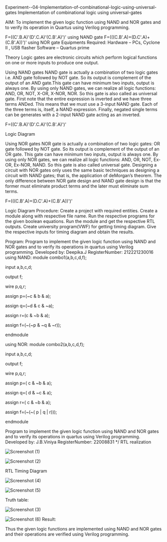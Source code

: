  Experiment--04-Implementation-of-combinational-logic-using-universal-gates
Implementation of combinational logic using universal-gates
 
 AIM:
To implement the given logic function using NAND and NOR gates and to verify its operation in Quartus using Verilog programming.

F=((C'.B.A)'(D'.C.A)'(C.B'.A)')' using NAND gate
F=(((C.B'.A)+(D.C'.A)+(C.B'.A))')' using NOR gate
 Equipments Required:
 Hardware – PCs, Cyclone II , USB flasher
 Software – Quartus prime


 Theory
Logic gates are electronic circuits which perform logical functions on one or more inputs to produce one output. 

 Using NAND gates
NAND gate is actually a combination of two logic gates i.e. AND gate followed by NOT gate. So its output is complement of the output of an AND gate.This gate can have minimum two inputs, output is always one. By using only NAND gates, we can realize all logic functions: AND, OR, NOT, X-OR, X-NOR, NOR. So this gate is also called as universal gate. First note that the entire expression is inverted and we have three terms ANDed. This means that we must use a 3-input NAND gate. Each of the three terms is, itself, a NAND expression. Finally, negated single terms can be generates with a 2-input NAND gate acting as an inverted.

F=((C'.B.A)'(D'.C.A)'(C.B'.A)')'

 Logic Diagram

Using NOR gates
NOR gate is actually a combination of two logic gates: OR gate followed by NOT gate. So its output is complement of the output of an OR gate. This gate can have minimum two inputs, output is always one. By using only NOR gates, we can realize all logic functions: AND, OR, NOT, Ex-OR, Ex-NOR, NAND. So this gate is also called universal gate. Designing a circuit with NOR gates only uses the same basic techniques as designing a circuit with NAND gates; that is, the application of deMorgan’s theorem. The only difference between NOR gate design and NAND gate design is that the former must eliminate product terms and the later must eliminate sum terms.

F=(((C.B'.A)+(D.C'.A)+(C.B'.A))')'

 Logic Diagram
 Procedure:
Create a project with required entities.
Create a module along with respective file name.
Run the respective programs for the given boolean equations.
Run the module and get the respective RTL outputs.
Create university program(VWF) for getting timing diagram.
Give the respective inputs for timing diagram and obtain the results.

 Program:
Program to implement the given logic function using NAND and NOR gates and to verify its operations in quartus using Verilog programming.
Developed by: Deepika.J
RegisterNumber:  212221230016
using NAND:
   module combo1(a,b,c,d,f);
   
   input a,b,c,d;
   
   output f;
   
   wire p,q,r;
   
   assign p=(~c & b & a);
   
   assign q=(~d & c & ~a);
   
   assign r=(c & ~b & a);
   
   assign f=(~(~p & ~q & ~r));
   
   endmodule

using NOR:
   module combo2(a,b,c,d,f);
   
   input a,b,c,d;
   
   output f;
   
   wire p,q,r;
   
   assign p=( c & ~b & a);
   
   assign q=( d & ~c & a);
   
   assign r=( c & ~b & a);
   
   assign f=(~(~( p | q | r)));
   
   endmodule
   
Program to implement the given logic function using NAND and NOR gates and to verify its operations in quartus using Verilog programming.
Developed by: J.B.Viniya
RegisterNumber: 22008831
*/
 RTL realization


![Screenshot (1)](https://user-images.githubusercontent.com/121683551/214338329-d62e587e-3aa0-44a3-8819-ddb4eec0d78b.png)





![Screenshot (2)](https://user-images.githubusercontent.com/121683551/214338770-1e64db14-67dd-46a6-bb15-b28f34aa33e4.png)

RTL
 Timing Diagram


![Screenshot (4)](https://user-images.githubusercontent.com/121683551/214339747-452de2ff-1cdc-4850-beb4-e601747922b0.png)

![Screenshot (5)](https://user-images.githubusercontent.com/121683551/214339831-2145c9aa-2558-475c-810f-6caa036b7443.png)

Truth table:

![Screenshot (3)](https://user-images.githubusercontent.com/121683551/214340488-4612ce2f-9964-4213-b9a8-b32a09928db8.png)

![Screenshot (6)](https://user-images.githubusercontent.com/121683551/214340614-15f5ecb4-86bb-4f61-b65a-46c14405526a.png)
Result:

Thus the given logic functions are implemented using NAND and NOR gates and their operations are verified using Verilog programming.
